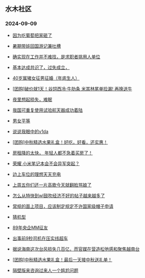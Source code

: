 ## 水木社区 
### 2024-09-09

+ [因为吃葡萄把家砸了](https://www.newsmth.net/nForum/article/FamilyLife/1766844313)

+ [暑期带娃回国游记兼吐槽](https://www.newsmth.net/nForum/article/Travel/1010409)

+ [确实现在工作并不难找，是求职者挑用人单位](https://www.newsmth.net/nForum/article/WorkingLife/156325)

+ [基本达成共识了，过失成立，](https://www.newsmth.net/nForum/article/AutoWorld/1944906989)

+ [40岁属猪女征男征婚（年底生人）](https://www.newsmth.net/nForum/article/PieLove/2894396)

+ [[团购]破价就1天！谷饲西冷·牛肋条 米其林尾单捡漏! 再换送牛](https://www.newsmth.net/nForum/article/ADAgent_TG/1325508)

+ [夜里想起损失，难眠](https://www.newsmth.net/nForum/article/OurEstate/3078812)

+ [我国可重复使用试验航天器成功着陆](https://www.newsmth.net/nForum/article/Aero/464194)

+ [男女平等](https://www.newsmth.net/nForum/article/Divorce/2095480)

+ [说说我眼中的v1da](https://www.newsmth.net/nForum/article/LeslieCheung/186313)

+ [[团购]中秋精选水果礼盒！好吃，好看，还实惠！](https://www.newsmth.net/nForum/article/ADAgent_TG/1325559)

+ [房租降的太快， 年轻人都不急着买房了！](https://www.newsmth.net/nForum/article/OurEstate/3079316)

+ [荣耀 小米笔记本会不会异军突起？](https://www.newsmth.net/nForum/article/CompMarket/544327633)

+ [边上车位的理想天天充电](https://www.newsmth.net/nForum/article/GreenAuto/1665215)

+ [上周五你们还一片高歌今天就翻脸骂娘了](https://www.newsmth.net/nForum/article/Stock/10919894)

+ [怎么从特快到wl鼓吹经济不好的帖子越来越多了](https://www.newsmth.net/nForum/article/WorkingLife/157212)

+ [常规的面上项目，应该制定规定不许国家级帽子申请](https://www.newsmth.net/nForum/article/QingJiao/887361)

+ [猜机型](https://www.newsmth.net/nForum/article/Aero/464442)

+ [89年央企MM征友](https://www.newsmth.net/nForum/article/PieLove/2894701)

+ [出事前9秒司机在压实线超车](https://www.newsmth.net/nForum/article/AutoWorld/1944908890)

+ [据说海南这次台风损失几百亿，而官媒在营造松弛感和聚焦越南台](https://www.newsmth.net/nForum/article/WorkingLife/157211)

+ [[团购]中秋精选水果礼盒！最后一天接中秋送礼单！](https://www.newsmth.net/nForum/article/ADAgent_TG/1325559)

+ [隔壁版来咨询过来人一个尴尬问题](https://www.newsmth.net/nForum/article/PreUnivEdu/204865)


